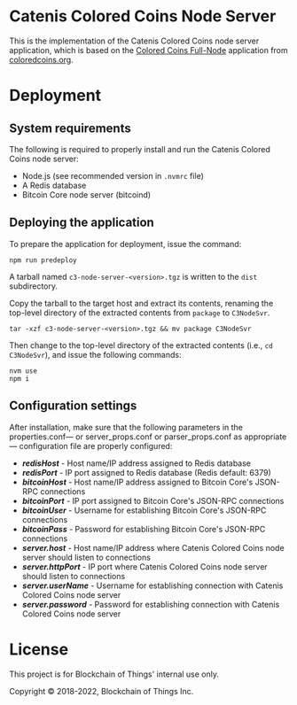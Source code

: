 # Catenis Colored Coins Node Server

This is the implementation of the Catenis Colored Coins node server application, which is based on the [Colored Coins
Full-Node](https://github.com/Colored-Coins/Full-Node) application from [coloredcoins.org](http://coloredcoins.org).

# Deployment

## System requirements

The following is required to properly install and run the Catenis Colored Coins node server:

- Node.js (see recommended version in `.nvmrc` file)
- A Redis database
- Bitcoin Core node server (bitcoind)

## Deploying the application

To prepare the application for deployment, issue the command:

```shell
npm run predeploy
```

A tarball named `c3-node-server-<version>.tgz` is written to the `dist` subdirectory.

Copy the tarball to the target host and extract its contents, renaming the top-level directory of the extracted contents
from `package` to `C3NodeSvr`.

```shell
tar -xzf c3-node-server-<version>.tgz && mv package C3NodeSvr
```

Then change to the top-level directory of the extracted contents (i.e., `cd C3NodeSvr`), and issue the following commands:

```shell
nvm use
npm i
```

## Configuration settings

After installation, make sure that the following parameters in the properties.conf— or server_props.conf or
parser_props.conf as appropriate— configuration file are properly configured:

- ***redisHost*** - Host name/IP address assigned to Redis database
- ***redisPort*** - IP port assigned to Redis database (Redis default: 6379)
- ***bitcoinHost*** - Host name/IP address assigned to Bitcoin Core's JSON-RPC connections
- ***bitcoinPort*** - IP port assigned to Bitcoin Core's JSON-RPC connections
- ***bitcoinUser*** - Username for establishing Bitcoin Core's JSON-RPC connections
- ***bitcoinPass*** - Password for establishing Bitcoin Core's JSON-RPC connections
- ***server.host*** - Host name/IP address where Catenis Colored Coins node server should listen to connections
- ***server.httpPort*** - IP port where Catenis Colored Coins node server should listen to connections
- ***server.userName*** - Username for establishing connection with Catenis Colored Coins node server
- ***server.password*** - Password for establishing connection with Catenis Colored Coins node server

# License

This project is for Blockchain of Things' internal use only.

Copyright © 2018-2022, Blockchain of Things Inc.